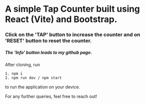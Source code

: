 # A simple Tap Counter built using React (Vite) and Bootstrap.

### Click on the 'TAP' button to increase the counter and on 'RESET' button to reset the counter.

##### The 'Info' button leads to my github page.

After cloning, run

```
1. npm i
2. npm run dev / npm start
```

to run the application on your device.

For any further queries, feel free to reach out!
